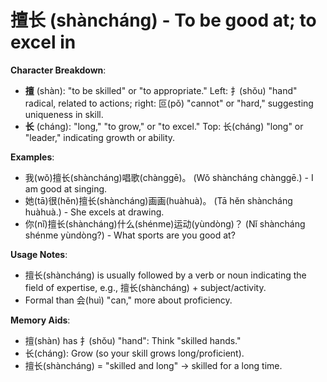 # **擅长 (shàncháng) - To be good at; to excel in**

**Character Breakdown**:  
- **擅** (shàn): "to be skilled" or "to appropriate." Left: 扌(shǒu) "hand" radical, related to actions; right: 叵(pǒ) "cannot" or "hard," suggesting uniqueness in skill.  
- **长** (cháng): "long," "to grow," or "to excel." Top: 长(cháng) "long" or "leader," indicating growth or ability.

**Examples**:  
- 我(wǒ)擅长(shàncháng)唱歌(chànggē)。 (Wǒ shàncháng chànggē.) - I am good at singing.  
- 她(tā)很(hěn)擅长(shàncháng)画画(huàhuà)。 (Tā hěn shàncháng huàhuà.) - She excels at drawing.  
- 你(nǐ)擅长(shàncháng)什么(shénme)运动(yùndòng)？ (Nǐ shàncháng shénme yùndòng?) - What sports are you good at?

**Usage Notes**:  
- 擅长(shàncháng) is usually followed by a verb or noun indicating the field of expertise, e.g., 擅长(shàncháng) + subject/activity.  
- Formal than 会(huì) "can," more about proficiency.

**Memory Aids**:  
- 擅(shàn) has 扌(shǒu) "hand": Think "skilled hands."  
- 长(cháng): Grow (so your skill grows long/proficient).  
- 擅长(shàncháng) = "skilled and long" → skilled for a long time.